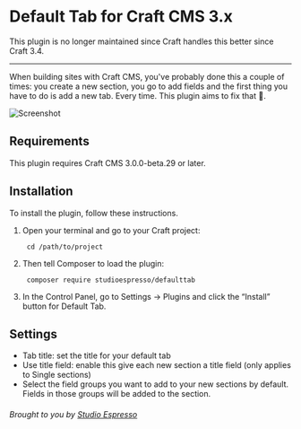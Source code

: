 # Default Tab for Craft CMS 3.x

This plugin is no longer maintained since Craft handles this better since Craft 3.4.

---
When building sites with Craft CMS, you've probably done this a couple of times: you create a new section, you go to add fields and the first thing you have to do is add a new tab. Every time. This plugin aims to fix that 🎉.

![Screenshot](screenshots/screenshot_1.png)

## Requirements

This plugin requires Craft CMS 3.0.0-beta.29 or later.

## Installation

To install the plugin, follow these instructions.

1. Open your terminal and go to your Craft project:

        cd /path/to/project

2. Then tell Composer to load the plugin:

        composer require studioespresso/defaulttab

3. In the Control Panel, go to Settings → Plugins and click the “Install” button for Default Tab.

## Settings
- Tab title: set the title for your default tab
- Use title field: enable this give each new section a title field (only applies to Single sections)
- Select the field groups you want to add to your new sections by default. Fields in those groups will be added to the section.

###### Brought to you by [Studio Espresso](https://studioespresso.co)
